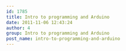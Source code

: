 ```yaml
---
id: 1785
title: Intro to programming and Arduino
date: 2011-11-06 12:43:24
author: 4
group: Intro to programming and Arduino
post_name: intro-to-programming-and-arduino
---
```


